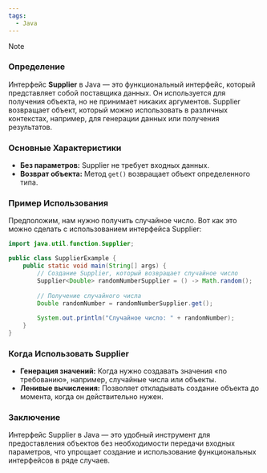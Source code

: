 ```yaml
---
tags:
  - Java
---
```



> [!NOTE]
> ### Определение
> Интерфейс **Supplier** в Java — это функциональный интерфейс, который представляет собой поставщика данных. Он используется для получения объекта, но не принимает никаких аргументов. Supplier возвращает объект, который можно использовать в различных контекстах, например, для генерации данных или получения результатов.

### Основные Характеристики
- **Без параметров:** Supplier не требует входных данных.
- **Возврат объекта:** Метод `get()` возвращает объект определенного типа.

### Пример Использования

Предположим, нам нужно получить случайное число. Вот как это можно сделать с использованием интерфейса Supplier:

```java
import java.util.function.Supplier;

public class SupplierExample {
    public static void main(String[] args) {
        // Создание Supplier, который возвращает случайное число
        Supplier<Double> randomNumberSupplier = () -> Math.random();
        
        // Получение случайного числа
        Double randomNumber = randomNumberSupplier.get();
        
        System.out.println("Случайное число: " + randomNumber);
    }
}
```

### Когда Использовать Supplier
- **Генерация значений:** Когда нужно создавать значения «по требованию», например, случайные числа или объекты.
- **Ленивые вычисления:** Позволяет откладывать создание объекта до момента, когда он действительно нужен.
  
### Заключение
Интерфейс Supplier в Java — это удобный инструмент для предоставления объектов без необходимости передачи входных параметров, что упрощает создание и использование функциональных интерфейсов в ряде случаев.